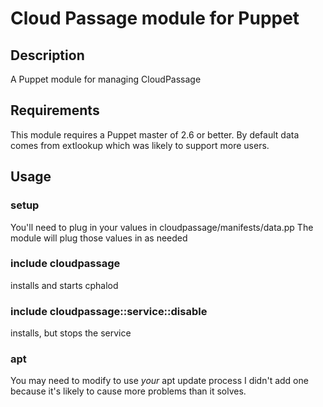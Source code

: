 # Cloud Passage module for Puppet

## Description
A Puppet module for managing CloudPassage

## Requirements
This module requires a Puppet master of 2.6 or better.
By default data comes from extlookup which was likely to
support more users.

## Usage

### setup
You'll need to plug in your values in cloudpassage/manifests/data.pp
The module will plug those values in as needed

### include cloudpassage
installs and starts cphalod

### include cloudpassage::service::disable
installs, but stops the service

### apt
You may need to modify to use *your* apt update process
I didn't add one because it's likely to cause more problems
than it solves.
